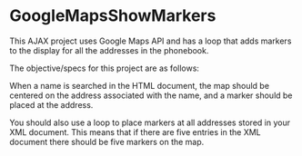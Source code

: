 # GoogleMapsShowMarkers
This AJAX project uses Google Maps API and has a loop that adds markers to the display for all the addresses in the phonebook.

The objective/specs for this project are as follows:

When a name is searched in the HTML document, the map should be centered on the address associated with the name, and a marker should be placed at the address.

You should also use a loop to place markers at all addresses stored in your XML document. This means that if there are five entries in the XML document there should be five markers on the map. 


